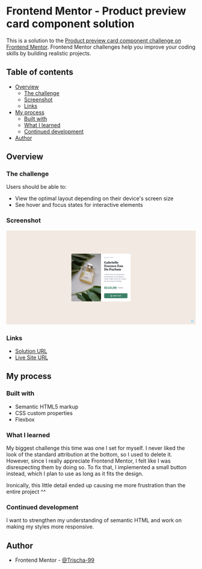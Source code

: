 # Frontend Mentor - Product preview card component solution

This is a solution to the [Product preview card component challenge on Frontend Mentor](https://www.frontendmentor.io/challenges/product-preview-card-component-GO7UmttRfa). Frontend Mentor challenges help you improve your coding skills by building realistic projects. 

## Table of contents

- [Overview](#overview)
  - [The challenge](#the-challenge)
  - [Screenshot](#screenshot)
  - [Links](#links)
- [My process](#my-process)
  - [Built with](#built-with)
  - [What I learned](#what-i-learned)
  - [Continued development](#continued-development)
- [Author](#author)

## Overview

### The challenge

Users should be able to:

- View the optimal layout depending on their device's screen size
- See hover and focus states for interactive elements

### Screenshot

![Screenshot](/images/screenshot.png)

### Links

- [Solution URL](https://github.com/Trischa-99/Product-Preview-Component.git)
- [Live Site URL](https://trischa-99.github.io/Product-Preview-Component/)

## My process

### Built with

- Semantic HTML5 markup
- CSS custom properties
- Flexbox

### What I learned

My biggest challenge this time was one I set for myself. I never liked the look of the standard attribution at the bottom, so I used to delete it. However, since I really appreciate Frontend Mentor, I felt like I was disrespecting them by doing so. To fix that, I implemented a small button instead, which I plan to use as long as it fits the design.

Ironically, this little detail ended up causing me more frustration than the entire project ^^

### Continued development

I want to strengthen my understanding of semantic HTML and work on making my styles more responsive.

## Author

- Frontend Mentor - [@Trischa-99](https://www.frontendmentor.io/profile/Trischa-99)
